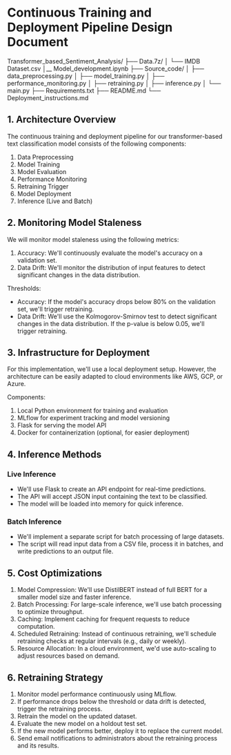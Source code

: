 # Continuous Training and Deployment Pipeline Design Document

Transformer_based_Sentiment_Analysis/
├── Data.7z/
│   └── IMDB Dataset.csv
│__ Model_development.ipynb
├── Source_code/
│   ├── data_preprocessing.py
│   ├── model_training.py
│   ├── performance_monitoring.py
│   ├── retraining.py
│   ├── inference.py
│   └── main.py
├── Requirements.txt
├── README.md
└── Deployment_instructions.md

## 1. Architecture Overview

The continuous training and deployment pipeline for our transformer-based text classification model consists of the following components:

1. Data Preprocessing
2. Model Training
3. Model Evaluation
4. Performance Monitoring
5. Retraining Trigger
6. Model Deployment
7. Inference (Live and Batch)

## 2. Monitoring Model Staleness

We will monitor model staleness using the following metrics:

1. Accuracy: We'll continuously evaluate the model's accuracy on a validation set.
2. Data Drift: We'll monitor the distribution of input features to detect significant changes in the data distribution.

Thresholds:
- Accuracy: If the model's accuracy drops below 80% on the validation set, we'll trigger retraining.
- Data Drift: We'll use the Kolmogorov-Smirnov test to detect significant changes in the data distribution. If the p-value is below 0.05, we'll trigger retraining.

## 3. Infrastructure for Deployment

For this implementation, we'll use a local deployment setup. However, the architecture can be easily adapted to cloud environments like AWS, GCP, or Azure.

Components:
1. Local Python environment for training and evaluation
2. MLflow for experiment tracking and model versioning
3. Flask for serving the model API
4. Docker for containerization (optional, for easier deployment)

## 4. Inference Methods

### Live Inference
- We'll use Flask to create an API endpoint for real-time predictions.
- The API will accept JSON input containing the text to be classified.
- The model will be loaded into memory for quick inference.

### Batch Inference
- We'll implement a separate script for batch processing of large datasets.
- The script will read input data from a CSV file, process it in batches, and write predictions to an output file.

## 5. Cost Optimizations

1. Model Compression: We'll use DistilBERT instead of full BERT for a smaller model size and faster inference.
2. Batch Processing: For large-scale inference, we'll use batch processing to optimize throughput.
3. Caching: Implement caching for frequent requests to reduce computation.
4. Scheduled Retraining: Instead of continuous retraining, we'll schedule retraining checks at regular intervals (e.g., daily or weekly).
5. Resource Allocation: In a cloud environment, we'd use auto-scaling to adjust resources based on demand.

## 6. Retraining Strategy

1. Monitor model performance continuously using MLflow.
2. If performance drops below the threshold or data drift is detected, trigger the retraining process.
3. Retrain the model on the updated dataset.
4. Evaluate the new model on a holdout test set.
5. If the new model performs better, deploy it to replace the current model.
6. Send email notifications to administrators about the retraining process and its results.
